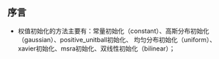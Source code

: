 ## 序言

* 权值初始化的方法主要有：常量初始化（constant）、高斯分布初始化（gaussian）、positive_unitball初始化、
均匀分布初始化（uniform）、xavier初始化、msra初始化、双线性初始化（bilinear）；

    